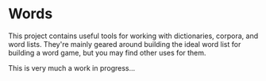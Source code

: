 Words
=====

This project contains useful tools for working with dictionaries, corpora, and word lists. They're mainly geared around building the ideal word list for building a word game, but you may find other uses for them.

This is very much a work in progress...

